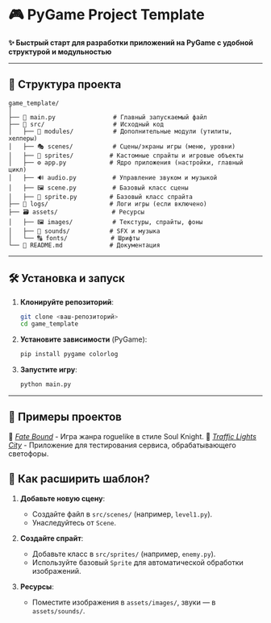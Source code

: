 # 🎮 PyGame Project Template

**✨ Быстрый старт для разработки приложений на PyGame с удобной структурой и модульностью**

---

## 📂 Структура проекта

```
game_template/
│
├── 🚀 main.py                # Главный запускаемый файл
├── 📁 src/                   # Исходный код
│   ├── 📂 modules/           # Дополнительные модули (утилиты, хелперы)
│   ├── 🎭 scenes/           # Сцены/экраны игры (меню, уровни)
│   ├── 👾 sprites/          # Кастомные спрайты и игровые объекты
│   ├── ⚙️ app.py            # Ядро приложения (настройки, главный цикл)
│   ├── 🔊 audio.py          # Управление звуком и музыкой
│   ├── 🖼️ scene.py          # Базовый класс сцены
│   ├── 🏃 sprite.py         # Базовый класс спрайта
├── 📝 logs/                 # Логи игры (если включено)
├── 🗃️ assets/               # Ресурсы
│   ├── 🖼️ images/           # Текстуры, спрайты, фоны
│   ├── 🎵 sounds/           # SFX и музыка
│   └── 🔠 fonts/            # Шрифты
└── 📜 README.md             # Документация
```

---

## 🛠️ Установка и запуск

1. **Клонируйте репозиторий**:
   ```bash
   git clone <ваш-репозиторий>
   cd game_template
   ```

2. **Установите зависимости** (PyGame):
   ```bash
   pip install pygame colorlog
   ```

3. **Запустите игру**:
   ```bash
   python main.py
   ```

---

## 🎯 Примеры проектов

🔗 *[Fate Bound](https://github.com/TheSpace-hub/FateBound)* - Игра жанра roguelike в стиле Soul Knight.
🔗 *[Traffic Lights City](https://github.com/TheSpace-hub/TrafficLightsCity)* - Приложение для тестирования сервиса,
обрабатывающего светофоры.

## 🧩 Как расширить шаблон?

1. **Добавьте новую сцену**:
    - Создайте файл в `src/scenes/` (например, `level1.py`).
    - Унаследуйтесь от `Scene`.

2. **Создайте спрайт**:
    - Добавьте класс в `src/sprites/` (например, `enemy.py`).
    - Используйте базовый `Sprite` для автоматической обработки изображений.

3. **Ресурсы**:
    - Поместите изображения в `assets/images/`, звуки — в `assets/sounds/`.
